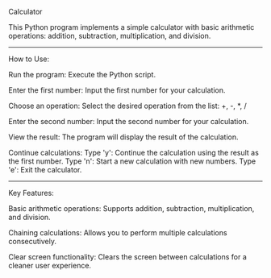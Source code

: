 Calculator

This Python program implements a simple calculator with basic arithmetic operations: addition, subtraction, multiplication, and division.
************************************************************
How to Use:

Run the program: Execute the Python script.

Enter the first number: Input the first number for your calculation.

Choose an operation: Select the desired operation from the list: +, -, *, /

Enter the second number: Input the second number for your calculation.

View the result: The program will display the result of the calculation.

Continue calculations:
Type 'y': Continue the calculation using the result as the first number.
Type 'n': Start a new calculation with new numbers.
Type 'e': Exit the calculator.
************************************************************
Key Features:

Basic arithmetic operations: Supports addition, subtraction, multiplication, and division.

Chaining calculations: Allows you to perform multiple calculations consecutively.

Clear screen functionality: Clears the screen between calculations for a cleaner user experience.

